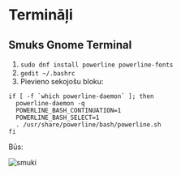 # Termināļi
## Smuks Gnome Terminal

1. `sudo dnf install powerline powerline-fonts`
2. `gedit ~/.bashrc`
3. Pievieno sekojošu bloku:
```
if [ -f `which powerline-daemon` ]; then
  powerline-daemon -q
  POWERLINE_BASH_CONTINUATION=1
  POWERLINE_BASH_SELECT=1
  . /usr/share/powerline/bash/powerline.sh
fi
```
Būs:

![smuki](https://fedoramagazine.org/wp-content/uploads/2015/08/Screenshot-from-2015-08-28-10-34-25.png)
